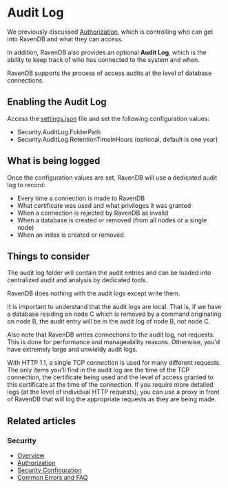 # Audit Log

We previously discussed [Authorization](../authorization/security-clearance-and-permissions), which is controlling who can get into RavenDB and what they can access.

In addition, RavenDB also provides an optional **Audit Log**, which is the ability to keep track of who has connected to the system and when. 

RavenDB supports the process of access audits at the level of database connections.

## Enabling the Audit Log

Access the [settings.json](../../configuration/configuration-options#json) file and set the following configuration values: 

* Security.AuditLog.FolderPath 
* Security.AuditLog.RetentionTimeInHours (optional, default is one year)

## What is being logged

Once the configuration values are set, RavenDB will use a dedicated audit log to record:

* Every time a connection is made to RavenDB
* What certificate was used and what privileges it was granted
* When a connection is rejected by RavenDB as invalid 
* When a database is created or removed (from all nodes or a single node)
* When an index is created or removed. 

## Things to consider

The audit log folder will contain the audit entries and can be loaded into centralized audit and analysis by dedicated tools. 

RavenDB does nothing with the audit logs except write them. 

It is important to understand that the audit logs are local. That is, if we have a database residing on node C which is removed by a command originating on node B, 
the audit entry will be in the audit log of node B, not node C. 

Also note that RavenDB writes connections to the audit log, not requests. This is done for performance and manageability reasons. Otherwise, you'd have extremely large and unwieldy audit logs. 

With HTTP 1.1, a single TCP connection is used for many different requests. The only items you'll find in the audit log are the time of the TCP connection, the certificate being used 
and the level of access granted to this certificate at the time of the connection. If you require more detailed logs (at the level of individual HTTP requests), 
you can use a proxy in front of RavenDB that will log the appropriate requests as they are being made.

## Related articles

### Security

- [Overview](../../../server/security/authorization/security-clearance-and-permissions)
- [Authorization](../authorization/security-clearance-and-permissions)
- [Security Configuration](../../configuration/security-configuration)
- [Common Errors and FAQ](../../../server/security/common-errors-and-faq)
